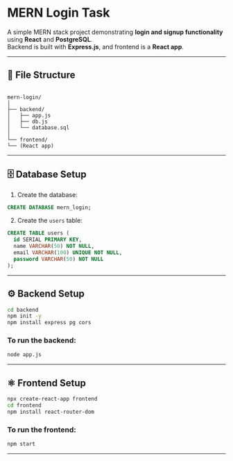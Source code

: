 # MERN Login Task

A simple MERN stack project demonstrating **login and signup functionality** using **React** and **PostgreSQL**.  
Backend is built with **Express.js**, and frontend is a **React app**.

---

## 📁 File Structure

```

mern-login/
│
├── backend/
│   ├── app.js
│   ├── db.js
│   └── database.sql
│
└── frontend/
└── (React app)

````

---

## 🗄️ Database Setup

1. Create the database:

```sql
CREATE DATABASE mern_login;
````

2. Create the `users` table:

```sql
CREATE TABLE users (
  id SERIAL PRIMARY KEY,
  name VARCHAR(50) NOT NULL,
  email VARCHAR(100) UNIQUE NOT NULL,
  password VARCHAR(50) NOT NULL
);
```

---

## ⚙️ Backend Setup

```bash
cd backend
npm init -y
npm install express pg cors
```

### To run the backend:

```bash
node app.js
```

---

## ⚛️ Frontend Setup

```bash
npx create-react-app frontend
cd frontend
npm install react-router-dom
```

### To run the frontend:

```bash
npm start
```

---
